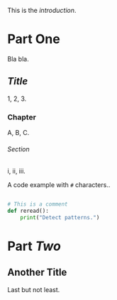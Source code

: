 
This is the *introduction*.

# Part One

Bla bla.

## *Title*

1, 2, 3.

### Chapter

A, B, C.

###### Section

i, ii, iii.

A code example with `#` characters..

```python

# This is a comment
def reread():
    print("Detect patterns.")

```

# **Part** *Two*
## Another Title

Last but not least.
